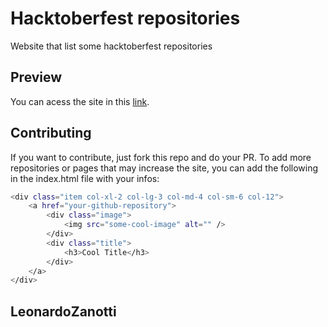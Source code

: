 # Hacktoberfest repositories
Website that list some hacktoberfest repositories

## Preview
You can acess the site in this [link]().

## Contributing
If you want to contribute, just fork this repo and do your PR.
To add more repositories or pages that may increase the site, you can add the following in the index.html file with your infos:
```bash
<div class="item col-xl-2 col-lg-3 col-md-4 col-sm-6 col-12">
    <a href="your-github-repository">
        <div class="image">
            <img src="some-cool-image" alt="" />
        </div>
        <div class="title">
            <h3>Cool Title</h3>
        </div>
    </a>
</div>
```

## LeonardoZanotti